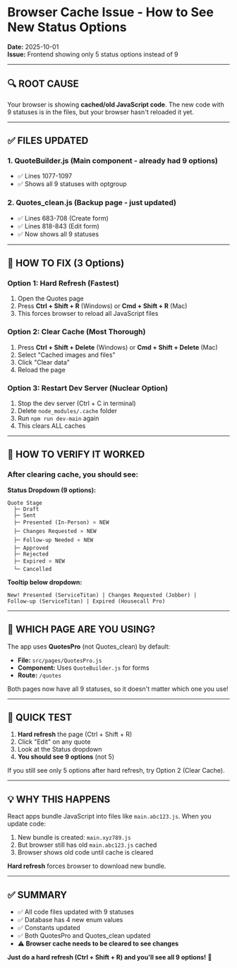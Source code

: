 # Browser Cache Issue - How to See New Status Options

**Date:** 2025-10-01  
**Issue:** Frontend showing only 5 status options instead of 9

---

## 🔍 ROOT CAUSE

Your browser is showing **cached/old JavaScript code**. The new code with 9 statuses is in the files, but your browser hasn't reloaded it yet.

---

## ✅ FILES UPDATED

### **1. QuoteBuilder.js** (Main component - already had 9 options)
- ✅ Lines 1077-1097
- ✅ Shows all 9 statuses with optgroup

### **2. Quotes_clean.js** (Backup page - just updated)
- ✅ Lines 683-708 (Create form)
- ✅ Lines 818-843 (Edit form)
- ✅ Now shows all 9 statuses

---

## 🔧 HOW TO FIX (3 Options)

### **Option 1: Hard Refresh (Fastest)**
1. Open the Quotes page
2. Press **Ctrl + Shift + R** (Windows) or **Cmd + Shift + R** (Mac)
3. This forces browser to reload all JavaScript files

### **Option 2: Clear Cache (Most Thorough)**
1. Press **Ctrl + Shift + Delete** (Windows) or **Cmd + Shift + Delete** (Mac)
2. Select "Cached images and files"
3. Click "Clear data"
4. Reload the page

### **Option 3: Restart Dev Server (Nuclear Option)**
1. Stop the dev server (Ctrl + C in terminal)
2. Delete `node_modules/.cache` folder
3. Run `npm run dev-main` again
4. This clears ALL caches

---

## 🧪 HOW TO VERIFY IT WORKED

### **After clearing cache, you should see:**

**Status Dropdown (9 options):**
```
Quote Stage
  ├─ Draft
  ├─ Sent
  ├─ Presented (In-Person) ⭐ NEW
  ├─ Changes Requested ⭐ NEW
  ├─ Follow-up Needed ⭐ NEW
  ├─ Approved
  ├─ Rejected
  ├─ Expired ⭐ NEW
  └─ Cancelled
```

**Tooltip below dropdown:**
```
New! Presented (ServiceTitan) | Changes Requested (Jobber) | 
Follow-up (ServiceTitan) | Expired (Housecall Pro)
```

---

## 🎯 WHICH PAGE ARE YOU USING?

The app uses **QuotesPro** (not Quotes_clean) by default:
- **File:** `src/pages/QuotesPro.js`
- **Component:** Uses `QuoteBuilder.js` for forms
- **Route:** `/quotes`

Both pages now have all 9 statuses, so it doesn't matter which one you use!

---

## 🚀 QUICK TEST

1. **Hard refresh** the page (Ctrl + Shift + R)
2. Click "Edit" on any quote
3. Look at the Status dropdown
4. **You should see 9 options** (not 5)

If you still see only 5 options after hard refresh, try Option 2 (Clear Cache).

---

## 💡 WHY THIS HAPPENS

React apps bundle JavaScript into files like `main.abc123.js`. When you update code:
1. New bundle is created: `main.xyz789.js`
2. But browser still has old `main.abc123.js` cached
3. Browser shows old code until cache is cleared

**Hard refresh** forces browser to download new bundle.

---

## ✅ SUMMARY

- ✅ All code files updated with 9 statuses
- ✅ Database has 4 new enum values
- ✅ Constants updated
- ✅ Both QuotesPro and Quotes_clean updated
- ⚠️ **Browser cache needs to be cleared to see changes**

**Just do a hard refresh (Ctrl + Shift + R) and you'll see all 9 options!** 🎉

